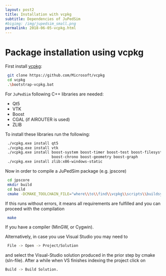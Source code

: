 ```yaml
---
layout: post2
title: Installation with vcpkg
subtitle: Dependencies of JuPedSim
#bigimg: /img/jupedsim_small.png
permalink: 2018-06-05-vcpkg.html
---
```



# Package installation using vcpkg

First install [vcpkg](https://github.com/Microsoft/vcpkg):

```bash
 git clone https://github.com/Microsoft/vcpkg
 cd vcpkg
 .\bootstrap-vcpkg.bat
```


For `JuPedSim` following C++ libraries are needed:

- Qt5
- VTK
- Boost
- CGAL (if AIROUTER is used)
- ZLIB

To install these libraries run the following:

```bash
 ./vcpkg.exe install qt5
 ./vcpkg.exe install vtk
 ./vcpkg.exe install boost-system boost-timer boost-test boost-filesystem
                     boost-chrono boost-geometry boost-graph
 ./vcpkg.exe install zlib:x86-windows-static
```

Now in order to compile a JuPedSim package (e.g. jpscore)

```bash
 cd jpscore
 mkdir build
 cd build
 cmake -DCMAKE_TOOLCHAIN_FILE="where\\to\\find\\vcpkg\\scripts\\buildsystems\\vcpkg.cmake" ..
```

If this runs without errors, it means all requirements are fulfilled and you can proceed with the compilation

```bash
 make
```

If you have a compiler (MinGW, or Cygwin).

Alternatively, in case you use Visual Studio you may need to
```bash
 File -> Open -> Project/Solution
```
and select the Visual-Studio solution produced in the prior step by cmake (sln-file).
After a while when VS finishes indexing the project click on

```bash
Build -> Build Solution.
```
